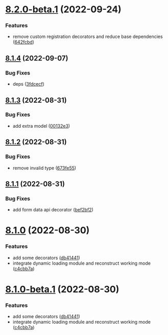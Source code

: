 # [8.2.0-beta.1](https://github.com/vodyani/swagger/compare/v8.1.4...v8.2.0-beta.1) (2022-09-24)


### Features

* remove custom registration decorators and reduce base dependencies ([642fcbd](https://github.com/vodyani/swagger/commit/642fcbdfd1cf097dc5bd073df08de052dbeea9ef))

## [8.1.4](https://github.com/vodyani/swagger/compare/v8.1.3...v8.1.4) (2022-09-07)


### Bug Fixes

* deps ([3fdcecf](https://github.com/vodyani/swagger/commit/3fdcecfbedfdcaf6887ce84aeede7ccde22cd5ce))

## [8.1.3](https://github.com/vodyani/swagger/compare/v8.1.2...v8.1.3) (2022-08-31)


### Bug Fixes

* add extra model ([00132e3](https://github.com/vodyani/swagger/commit/00132e3a783c36a53ec2be0366aa96d133d8fb08))

## [8.1.2](https://github.com/vodyani/swagger/compare/v8.1.1...v8.1.2) (2022-08-31)


### Bug Fixes

* remove invalid type ([673fe55](https://github.com/vodyani/swagger/commit/673fe5542cbb0b8d88aa79b7a00f125967549bbd))

## [8.1.1](https://github.com/vodyani/swagger/compare/v8.1.0...v8.1.1) (2022-08-31)


### Bug Fixes

* add form data api decorator ([bef2bf2](https://github.com/vodyani/swagger/commit/bef2bf2baea4b23aee3e664f00b212dbec6013b2))

# [8.1.0](https://github.com/vodyani/swagger/compare/v8.0.1...v8.1.0) (2022-08-30)


### Features

* add some decorators ([db41441](https://github.com/vodyani/swagger/commit/db414419ca2efdd30cf73d5ba993d5d584ff8b3b))
* integrate dynamic loading module and reconstruct working mode ([c4cbb7a](https://github.com/vodyani/swagger/commit/c4cbb7ac19bd1edb199ae8fcac301b018e154271))

# [8.1.0-beta.1](https://github.com/vodyani/swagger/compare/v8.0.1...v8.1.0-beta.1) (2022-08-30)


### Features

* add some decorators ([db41441](https://github.com/vodyani/swagger/commit/db414419ca2efdd30cf73d5ba993d5d584ff8b3b))
* integrate dynamic loading module and reconstruct working mode ([c4cbb7a](https://github.com/vodyani/swagger/commit/c4cbb7ac19bd1edb199ae8fcac301b018e154271))
